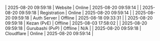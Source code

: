 | 2025-08-20 09:59:18 | Website | Online | 2025-08-20 09:59:14 |
| 2025-08-20 09:59:18 | Registration | Online | 2025-08-20 09:59:14 |
| 2025-08-20 09:59:18 | Auth Server | Offline | 2025-08-18 09:33:31 |
| 2025-08-20 09:59:18 | Kezan (PvE) | Offline | 2025-08-03 17:58:02 |
| 2025-08-20 09:59:18 | Gurubashi (PvP) | Offline | N/A |
| 2025-08-20 09:59:18 | Cloudflare | Online | 2025-08-20 09:59:14 |
